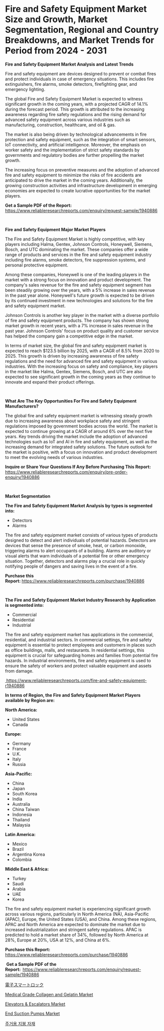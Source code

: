 <p><h1>Fire and Safety Equipment Market Size and Growth, Market Segmentation, Regional and Country Breakdowns, and Market Trends for Period from 2024 -  2031</h1></p><p><strong>Fire and Safety Equipment Market Analysis and Latest Trends</strong></p>
<p><p>Fire and safety equipment are devices designed to prevent or combat fires and protect individuals in case of emergency situations. This includes fire extinguishers, fire alarms, smoke detectors, firefighting gear, and emergency lighting.</p><p>The global Fire and Safety Equipment Market is expected to witness significant growth in the coming years, with a projected CAGR of 14.1% during the forecast period. This growth is attributed to the increasing awareness regarding fire safety regulations and the rising demand for advanced safety equipment across various industries such as manufacturing, construction, healthcare, and oil & gas.</p><p>The market is also being driven by technological advancements in fire protection and safety equipment, such as the integration of smart sensors, IoT connectivity, and artificial intelligence. Moreover, the emphasis on worker safety and the implementation of strict safety standards by governments and regulatory bodies are further propelling the market growth.</p><p>The increasing focus on preventive measures and the adoption of advanced fire and safety equipment to minimize the risks of fire accidents are anticipated to drive the market in the coming years. Additionally, the growing construction activities and infrastructure development in emerging economies are expected to create lucrative opportunities for the market players.</p></p>
<p><strong>Get a Sample PDF of the Report:&nbsp;</strong> <a href="https://www.reliableresearchreports.com/enquiry/request-sample/1940886">https://www.reliableresearchreports.com/enquiry/request-sample/1940886</a></p>
<p>&nbsp;</p>
<p><strong>Fire and Safety Equipment Major Market Players</strong></p>
<p><p>The Fire and Safety Equipment Market is highly competitive, with key players including Halma, Gentex, Johnson Controls, Honeywell, Siemens, Bosch, and UTC dominating the market. These companies offer a wide range of products and services in the fire and safety equipment industry including fire alarms, smoke detectors, fire suppression systems, and personal protective equipment.</p><p>Among these companies, Honeywell is one of the leading players in the market with a strong focus on innovation and product development. The company's sales revenue for the fire and safety equipment segment has been steadily growing over the years, with a 5% increase in sales revenue in the past year alone. Honeywell's future growth is expected to be driven by its continued investment in new technologies and solutions for the fire and safety equipment market.</p><p>Johnson Controls is another key player in the market with a diverse portfolio of fire and safety equipment products. The company has shown strong market growth in recent years, with a 7% increase in sales revenue in the past year. Johnson Controls' focus on product quality and customer service has helped the company gain a competitive edge in the market.</p><p>In terms of market size, the global fire and safety equipment market is expected to reach $123.5 billion by 2025, with a CAGR of 8.5% from 2020 to 2025. This growth is driven by increasing awareness of fire safety regulations and the need for advanced fire and safety equipment in various industries. With the increasing focus on safety and compliance, key players in the market like Halma, Gentex, Siemens, Bosch, and UTC are also expected to see significant growth in the coming years as they continue to innovate and expand their product offerings.</p></p>
<p>&nbsp;</p>
<p><strong>What Are The Key Opportunities For Fire and Safety Equipment Manufacturers?</strong></p>
<p><p>The global fire and safety equipment market is witnessing steady growth due to increasing awareness about workplace safety and stringent regulations imposed by government bodies across the world. The market is expected to continue growing at a CAGR of around 6% over the next five years. Key trends driving the market include the adoption of advanced technologies such as IoT and AI in fire and safety equipment, as well as the increasing demand for integrated safety solutions. The future outlook for the market is positive, with a focus on innovation and product development to meet the evolving needs of various industries.</p></p>
<p><strong>Inquire or Share Your Questions If Any Before Purchasing This Report:</strong> <a href="https://www.reliableresearchreports.com/enquiry/pre-order-enquiry/1940886">https://www.reliableresearchreports.com/enquiry/pre-order-enquiry/1940886</a></p>
<p>&nbsp;</p>
<p><strong>Market Segmentation</strong></p>
<p><strong>The Fire and Safety Equipment Market Analysis by types is segmented into:</strong></p>
<p><ul><li>Detectors</li><li>Alarms</li></ul></p>
<p><p>The fire and safety equipment market consists of various types of products designed to detect and alert individuals of potential hazards. Detectors are devices that sense the presence of smoke, heat, or carbon monoxide, triggering alarms to alert occupants of a building. Alarms are auditory or visual alerts that warn individuals of a potential fire or other emergency situation. Together, detectors and alarms play a crucial role in quickly notifying people of dangers and saving lives in the event of a fire.</p></p>
<p><strong>Purchase this Report:&nbsp;</strong><a href="https://www.reliableresearchreports.com/purchase/1940886">https://www.reliableresearchreports.com/purchase/1940886</a></p>
<p>&nbsp;</p>
<p><strong>The Fire and Safety Equipment Market Industry Research by Application is segmented into:</strong></p>
<p><ul><li>Commercial</li><li>Residential</li><li>Industrial</li></ul></p>
<p><p>The fire and safety equipment market has applications in the commercial, residential, and industrial sectors. In commercial settings, fire and safety equipment is essential to protect employees and customers in places such as office buildings, malls, and restaurants. In residential settings, this equipment is crucial for safeguarding homes and families from potential fire hazards. In industrial environments, fire and safety equipment is used to ensure the safety of workers and protect valuable equipment and assets from damage.</p></p>
<p><a href="https://www.reliableresearchreports.com/fire-and-safety-equipment-r1940886">&nbsp;https://www.reliableresearchreports.com/fire-and-safety-equipment-r1940886</a></p>
<p><strong>In terms of Region, the Fire and Safety Equipment Market Players available by Region are:</strong></p>
<p>
    <p> <strong> North America: </strong>
        <ul>
            <li>United States</li>
            <li>Canada</li>
        </ul>
        </p> 
    <p> <strong> Europe: </strong>
        <ul>
            <li>Germany</li>
            <li>France</li>
            <li>U.K.</li>
            <li>Italy</li>
            <li>Russia</li>
        </ul>
        </p> 
    <p> <strong> Asia-Pacific: </strong>
        <ul>
            <li>China</li>
            <li>Japan</li>
            <li>South Korea</li>
            <li>India</li>
            <li>Australia</li>
            <li>China Taiwan</li>
            <li>Indonesia</li>
            <li>Thailand</li>
            <li>Malaysia</li>
        </ul>
        </p> 
    <p> <strong> Latin America: </strong>
        <ul>
            <li>Mexico</li>
            <li>Brazil</li>
            <li>Argentina Korea</li>
            <li>Colombia</li>
        </ul>
        </p> 
    <p> <strong> Middle East & Africa: </strong>
        <ul>
            <li>Turkey</li>
            <li>Saudi</li>
            <li>Arabia</li>
            <li>UAE</li>
            <li>Korea</li>
        </ul>
    </p>
    </p>
<p><p>The fire and safety equipment market is experiencing significant growth across various regions, particularly in North America (NA), Asia-Pacific (APAC), Europe, the United States (USA), and China. Among these regions, APAC and North America are expected to dominate the market due to increased industrialization and stringent safety regulations. APAC is predicted to hold a market share of 34%, followed by North America at 28%, Europe at 20%, USA at 12%, and China at 6%.</p></p>
<p><strong>Purchase this Report: </strong><a href="https://www.reliableresearchreports.com/purchase/1940886">https://www.reliableresearchreports.com/purchase/1940886</a></p>
<p>&nbsp;<strong>Get a Sample PDF of the Report:&nbsp;&nbsp;</strong><a href="https://www.reliableresearchreports.com/enquiry/request-sample/1940886">https://www.reliableresearchreports.com/enquiry/request-sample/1940886</a></p>
<p><strong></strong></p>
<p><p><a href="https://github.com/Sophiaard2003/Market-Research-Report-List-1/blob/main/968823527689.md">電子スマートロック</a></p><p><a href="https://www.linkedin.com/pulse/medical-grade-collagen-gelatin-market-challenges-opportunities-uge9e?trackingId=0rjZrXpMZC2cV%2BpIDZaYtg%3D%3D">Medical Grade Collagen and Gelatin Market</a></p><p><a href="https://github.com/jerrycopelandthomaswsqd8q/Market-Research-Report-List-2/blob/main/elevators-escalators-market.md">Elevators & Escalators Market</a></p><p><a href="https://github.com/brenzgnarento/Market-Research-Report-List-2/blob/main/end-suction-pumps-market.md">End Suction Pumps Market</a></p><p><a href="https://medium.com/@dylanobrien626/%EC%A3%BC%EA%B1%B0%EC%9A%A9-%EC%A7%80%EB%B6%95-%EC%9E%AC%EB%A3%8C-%EC%8B%9C%EC%9E%A5-2031%EB%85%84%EA%B9%8C%EC%A7%80%EC%9D%98-%ED%8A%B8%EB%A0%8C%EB%93%9C-%EC%98%88%EC%B8%A1-%EB%B0%8F-%EA%B2%BD%EC%9F%81-%EB%B6%84%EC%84%9D-4aa64531461d">주거용 지붕 자재</a></p></p>